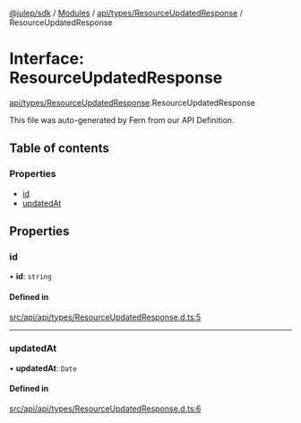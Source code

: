 [@julep/sdk](../README.md) / [Modules](../modules.md) / [api/types/ResourceUpdatedResponse](../modules/api_types_ResourceUpdatedResponse.md) / ResourceUpdatedResponse

# Interface: ResourceUpdatedResponse

[api/types/ResourceUpdatedResponse](../modules/api_types_ResourceUpdatedResponse.md).ResourceUpdatedResponse

This file was auto-generated by Fern from our API Definition.

## Table of contents

### Properties

- [id](api_types_ResourceUpdatedResponse.ResourceUpdatedResponse.md#id)
- [updatedAt](api_types_ResourceUpdatedResponse.ResourceUpdatedResponse.md#updatedat)

## Properties

### id

• **id**: `string`

#### Defined in

[src/api/api/types/ResourceUpdatedResponse.d.ts:5](https://github.com/julep-ai/samantha-monorepo/blob/9aefd53/sdks/js/src/api/api/types/ResourceUpdatedResponse.d.ts#L5)

___

### updatedAt

• **updatedAt**: `Date`

#### Defined in

[src/api/api/types/ResourceUpdatedResponse.d.ts:6](https://github.com/julep-ai/samantha-monorepo/blob/9aefd53/sdks/js/src/api/api/types/ResourceUpdatedResponse.d.ts#L6)
